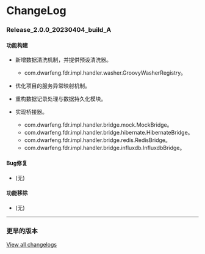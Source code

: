 # ChangeLog

### Release_2.0.0_20230404_build_A

#### 功能构建

- 新增数据清洗机制，并提供预设清洗器。
  - com.dwarfeng.fdr.impl.handler.washer.GroovyWasherRegistry。

- 优化项目的服务异常映射机制。

- 重构数据记录处理与数据持久化模块。

- 实现桥接器。
  - com.dwarfeng.fdr.impl.handler.bridge.mock.MockBridge。
  - com.dwarfeng.fdr.impl.handler.bridge.hibernate.HibernateBridge。
  - com.dwarfeng.fdr.impl.handler.bridge.redis.RedisBridge。
  - com.dwarfeng.fdr.impl.handler.bridge.influxdb.InfluxdbBridge。

#### Bug修复

- (无)

#### 功能移除

- (无)

---

### 更早的版本

[View all changelogs](./changelogs)
